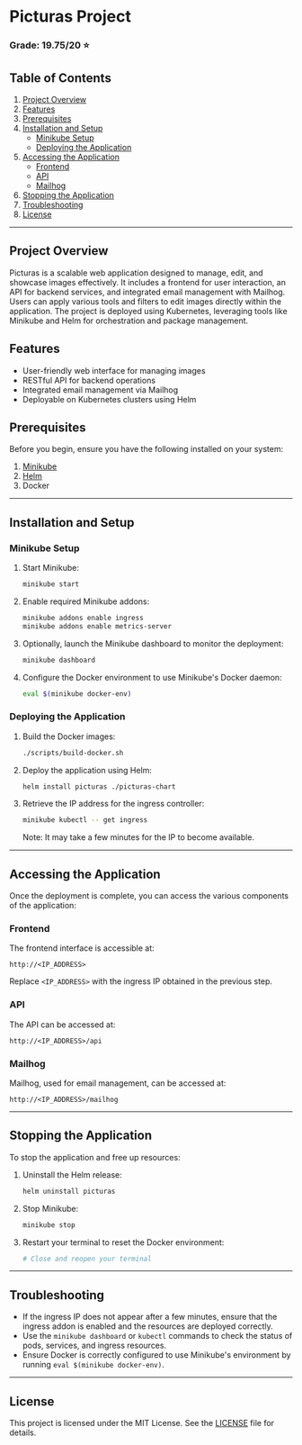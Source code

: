 # Picturas Project

### **Grade: 19.75/20 ⭐**

## Table of Contents
1. [Project Overview](#project-overview)
2. [Features](#features)
3. [Prerequisites](#prerequisites)
4. [Installation and Setup](#installation-and-setup)
    - [Minikube Setup](#minikube-setup)
    - [Deploying the Application](#deploying-the-application)
5. [Accessing the Application](#accessing-the-application)
    - [Frontend](#frontend)
    - [API](#api)
    - [Mailhog](#mailhog)
6. [Stopping the Application](#stopping-the-application)
7. [Troubleshooting](#troubleshooting)
8. [License](#license)

---

## Project Overview
Picturas is a scalable web application designed to manage, edit, and showcase images effectively. It includes a frontend for user interaction, an API for backend services, and integrated email management with Mailhog. Users can apply various tools and filters to edit images directly within the application. The project is deployed using Kubernetes, leveraging tools like Minikube and Helm for orchestration and package management.

## Features
- User-friendly web interface for managing images
- RESTful API for backend operations
- Integrated email management via Mailhog
- Deployable on Kubernetes clusters using Helm

## Prerequisites
Before you begin, ensure you have the following installed on your system:

1. [Minikube](https://minikube.sigs.k8s.io/docs/start/)
2. [Helm](https://helm.sh/docs/intro/install/)
3. Docker

---

## Installation and Setup

### Minikube Setup
1. Start Minikube:
   ```bash
   minikube start
   ```
2. Enable required Minikube addons:
   ```bash
   minikube addons enable ingress
   minikube addons enable metrics-server
   ```
3. Optionally, launch the Minikube dashboard to monitor the deployment:
   ```bash
   minikube dashboard
   ```
4. Configure the Docker environment to use Minikube's Docker daemon:
   ```bash
   eval $(minikube docker-env)
   ```

### Deploying the Application
1. Build the Docker images:
   ```bash
   ./scripts/build-docker.sh
   ```
2. Deploy the application using Helm:
   ```bash
   helm install picturas ./picturas-chart
   ```
3. Retrieve the IP address for the ingress controller:
   ```bash
   minikube kubectl -- get ingress
   ```
   Note: It may take a few minutes for the IP to become available.

---

## Accessing the Application
Once the deployment is complete, you can access the various components of the application:

### Frontend
The frontend interface is accessible at:
```
http://<IP_ADDRESS>
```
Replace `<IP_ADDRESS>` with the ingress IP obtained in the previous step.

### API
The API can be accessed at:
```
http://<IP_ADDRESS>/api
```

### Mailhog
Mailhog, used for email management, can be accessed at:
```
http://<IP_ADDRESS>/mailhog
```

---

## Stopping the Application
To stop the application and free up resources:
1. Uninstall the Helm release:
   ```bash
   helm uninstall picturas
   ```
2. Stop Minikube:
   ```bash
   minikube stop
   ```
3. Restart your terminal to reset the Docker environment:
   ```bash
   # Close and reopen your terminal
   ```

---

## Troubleshooting
- If the ingress IP does not appear after a few minutes, ensure that the ingress addon is enabled and the resources are deployed correctly.
- Use the `minikube dashboard` or `kubectl` commands to check the status of pods, services, and ingress resources.
- Ensure Docker is correctly configured to use Minikube's environment by running `eval $(minikube docker-env)`.

---

## License
This project is licensed under the MIT License. See the [LICENSE](./LICENSE) file for details.

